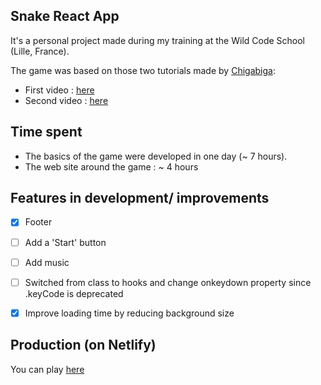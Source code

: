 ## Snake React App

It's a personal project made during my training at the Wild Code School (Lille, France).

The game was based on those two tutorials made by [Chigabiga](https://www.youtube.com/channel/UCq6R-ZK8bRI3jzWLUuw03Uw):
  - First video : [here](https://www.youtube.com/watch?v=-oOgsGP3t5o)
  - Second video : [here](https://www.youtube.com/watch?v=lgK7OTdT-eo)
  
## Time spent

  - The basics of the game were developed in one day (~ 7 hours).
  - The web site around the game : ~ 4 hours


## Features in development/ improvements

  - [x] Footer 
  - [ ] Add a 'Start' button 
  - [ ] Add music 
  - [ ] Switched from class to hooks and change onkeydown property since .keyCode is deprecated
  - [x] Improve loading time by reducing background size


  
## Production (on Netlify)

You can play [here](https://nervous-leakey-752015.netlify.app)
